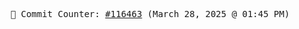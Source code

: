 <p align="center">
    <samp>
        📮 Commit Counter: <a href="https://github.com/Javascript-void0/Javascript-void0/commits/main">#116463</a> (March 28, 2025 @ 01:45 PM)
    </samp>
</p>